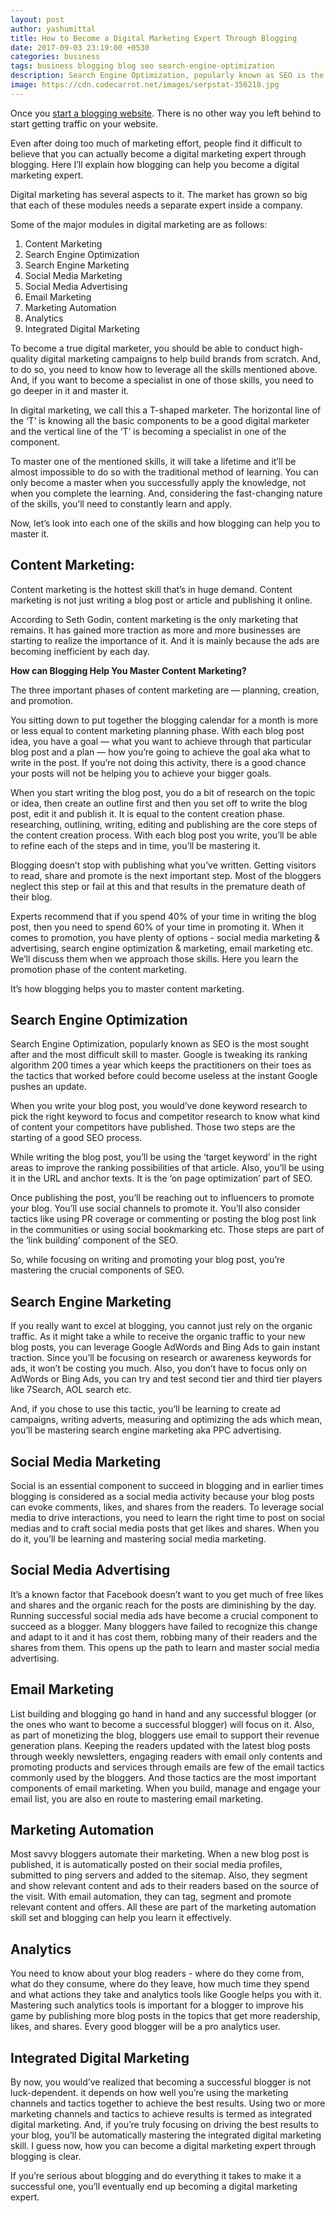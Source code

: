 ```yaml
---
layout: post
author: yashumittal
title: How to Become a Digital Marketing Expert Through Blogging
date: 2017-09-03 23:19:00 +0530
categories: business
tags: business blogging blog seo search-engine-optimization
description: Search Engine Optimization, popularly known as SEO is the most sought after and the most difficult skill to master.
image: https://cdn.codecarrot.net/images/serpstat-356218.jpg
---
```


Once you [start a blogging website](/how-to-start-a-blog-a-step-by-step-guide-for-writer). There is no other way you left behind to start getting traffic on your website.

Even after doing too much of marketing effort, people find it difficult to believe that you can actually become a digital marketing expert through blogging. Here I’ll explain how blogging can help you become a digital marketing expert.

Digital marketing has several aspects to it. The market has grown so big that each of these modules needs a separate expert inside a company.

Some of the major modules in digital marketing are as follows:

1. Content Marketing
2. Search Engine Optimization
3. Search Engine Marketing
4. Social Media Marketing
5. Social Media Advertising
6. Email Marketing
7. Marketing Automation
8. Analytics
9. Integrated Digital Marketing

To become a true digital marketer, you should be able to conduct high-quality digital marketing campaigns to help build brands from scratch. And, to do so, you need to know how to leverage all the skills mentioned above. And, if you want to become a specialist in one of those skills, you need to go deeper in it and master it.

In digital marketing, we call this a T-shaped marketer. The horizontal line of the ‘T’ is knowing all the basic components to be a good digital marketer and the vertical line of the ‘T’ is becoming a specialist in one of the component.

To master one of the mentioned skills, it will take a lifetime and it’ll be almost impossible to do so with the traditional method of learning. You can only become a master when you successfully apply the knowledge, not when you complete the learning. And, considering the fast-changing nature of the skills, you’ll need to constantly learn and apply.

Now, let’s look into each one of the skills and how blogging can help you to master it.

## Content Marketing:

Content marketing is the hottest skill that’s in huge demand. Content marketing is not just writing a blog post or article and publishing it online.

According to Seth Godin, content marketing is the only marketing that remains. It has gained more traction as more and more businesses are starting to realize the importance of it. And it is mainly because the ads are becoming inefficient by each day.

**How can Blogging Help You Master Content Marketing?**

The three important phases of content marketing are — planning, creation, and promotion.

You sitting down to put together the blogging calendar for a month is more or less equal to content marketing planning phase. With each blog post idea, you have a goal — what you want to achieve through that particular blog post and a plan — how you’re going to achieve the goal aka what to write in the post. If you’re not doing this activity, there is a good chance your posts will not be helping you to achieve your bigger goals.

When you start writing the blog post, you do a bit of research on the topic or idea, then create an outline first and then you set off to write the blog post, edit it and publish it. It is equal to the content creation phase. researching, outlining, writing, editing and publishing are the core steps of the content creation process. With each blog post you write, you’ll be able to refine each of the steps and in time, you’ll be mastering it.

Blogging doesn’t stop with publishing what you’ve written. Getting visitors to read, share and promote is the next important step. Most of the bloggers neglect this step or fail at this and that results in the premature death of their blog.

Experts recommend that if you spend 40% of your time in writing the blog post, then you need to spend 60% of your time in promoting it. When it comes to promotion, you have plenty of options - social media marketing & advertising, search engine optimization & marketing, email marketing etc. We’ll discuss them when we approach those skills. Here you learn the promotion phase of the content marketing.

It’s how blogging helps you to master content marketing.

## Search Engine Optimization

Search Engine Optimization, popularly known as SEO is the most sought after and the most difficult skill to master. Google is tweaking its ranking algorithm 200 times a year which keeps the practitioners on their toes as the tactics that worked before could become useless at the instant Google pushes an update.

When you write your blog post, you would’ve done keyword research to pick the right keyword to focus and competitor research to know what kind of content your competitors have published. Those two steps are the starting of a good SEO process.

While writing the blog post, you’ll be using the ‘target keyword’ in the right areas to improve the ranking possibilities of that article. Also, you’ll be using it in the URL and anchor texts. It is the ‘on page optimization’ part of SEO.

Once publishing the post, you’ll be reaching out to influencers to promote your blog. You’ll use social channels to promote it. You’ll also consider tactics like using PR coverage or commenting or posting the blog post link in the communities or using social bookmarking etc. Those steps are part of the ‘link building’ component of the SEO.

So, while focusing on writing and promoting your blog post, you’re mastering the crucial components of SEO.

## Search Engine Marketing

If you really want to excel at blogging, you cannot just rely on the organic traffic. As it might take a while to receive the organic traffic to your new blog posts, you can leverage Google AdWords and Bing Ads to gain instant traction. Since you’ll be focusing on research or awareness keywords for ads, it won’t be costing you much. Also, you don’t have to focus only on AdWords or Bing Ads, you can try and test second tier and third tier players like 7Search, AOL search etc.

And, if you chose to use this tactic, you’ll be learning to create ad campaigns, writing adverts, measuring and optimizing the ads which mean, you’ll be mastering search engine marketing aka PPC advertising.

## Social Media Marketing

Social is an essential component to succeed in blogging and in earlier times blogging is considered as a social media activity because your blog posts can evoke comments, likes, and shares from the readers. To leverage social media to drive interactions, you need to learn the right time to post on social medias and to craft social media posts that get likes and shares. When you do it, you’ll be learning and mastering social media marketing.

## Social Media Advertising

It’s a known factor that Facebook doesn’t want to you get much of free likes and shares and the organic reach for the posts are diminishing by the day. Running successful social media ads have become a crucial component to succeed as a blogger. Many bloggers have failed to recognize this change and adapt to it and it has cost them, robbing many of their readers and the shares from them. This opens up the path to learn and master social media advertising.

## Email Marketing

List building and blogging go hand in hand and any successful blogger (or the ones who want to become a successful blogger) will focus on it. Also, as part of monetizing the blog, bloggers use email to support their revenue generation plans. Keeping the readers updated with the latest blog posts through weekly newsletters, engaging readers with email only contents and promoting products and services through emails are few of the email tactics commonly used by the bloggers. And those tactics are the most important components of email marketing. When you build, manage and engage your email list, you are also en route to mastering email marketing.

## Marketing Automation

Most savvy bloggers automate their marketing. When a new blog post is published, it is automatically posted on their social media profiles, submitted to ping servers and added to the sitemap. Also, they segment and show relevant content and ads to their readers based on the source of the visit. With email automation, they can tag, segment and promote relevant content and offers. All these are part of the marketing automation skill set and blogging can help you learn it effectively.

## Analytics

You need to know about your blog readers - where do they come from, what do they consume, where do they leave, how much time they spend and what actions they take and analytics tools like Google helps you with it. Mastering such analytics tools is important for a blogger to improve his game by publishing more blog posts in the topics that get more readership, likes, and shares. Every good blogger will be a pro analytics user.

## Integrated Digital Marketing

By now, you would’ve realized that becoming a successful blogger is not luck-dependent. it depends on how well you’re using the marketing channels and tactics together to achieve the best results. Using two or more marketing channels and tactics to achieve results is termed as integrated digital marketing. And, if you’re truly focusing on driving the best results to your blog, you’ll be automatically mastering the integrated digital marketing skill. I guess now, how you can become a digital marketing expert through blogging is clear.

If you’re serious about blogging and do everything it takes to make it a successful one, you’ll eventually end up becoming a digital marketing expert.

